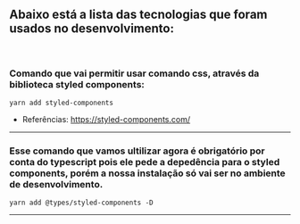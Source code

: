 ## Abaixo está a lista das tecnologias que foram usados no desenvolvimento:

<br>

### Comando que vai permitir usar comando css, através da biblioteca styled components:

    yarn add styled-components

- Referências: https://styled-components.com/

<hr>

### Esse comando que vamos ultilizar agora é obrigatório por conta do typescript pois ele pede a depedência para o styled components, porém a nossa instalação só vai ser no ambiente de desenvolvimento.

    yarn add @types/styled-components -D

<hr>
